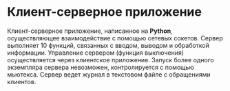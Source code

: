 <h1>Клиент-серверное приложение</h1>

Клиент-серверное приложение, написанное на **Python**, осуществляющее взаимодействие с помощью сетевых сокетов. Сервер выполняет 10 функций, связанных с вводом, выводом и обработкой информации. Управление сервером (функция выключения) осуществляется через клиентское приложение. Запуск более одного экземпляра сервера невозможен, контролируется с помощью мьютекса. Сервер ведет журнал в текстовом файле с обращениями клиентов. 
